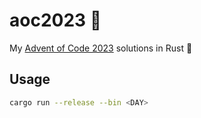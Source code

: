 # aoc2023 :christmas_tree:

My [Advent of Code 2023](https://adventofcode.com/2023) solutions in Rust :crab:

## Usage

```sh
cargo run --release --bin <DAY>
```
